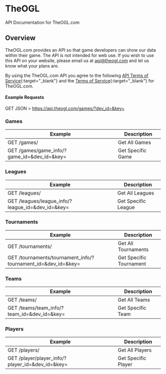 # TheOGL
API Documentation for TheOGL.com

## Overview

TheOGL.com provides an API so that game developers can show our data within their game. The API is not intended for web use. If you wish to use this API on your website, please email us at api@theogl.com and let us know what your plans are.

By using the TheOGL.com API you agree to the following [API Terms of Service](http://www.theogl.com/p/api-terms-of-service){:target="_blank"} and the [Terms of Service](http://www.theogl.com/p/terms-of-service){:target="_blank"} for TheOGL.com.

#### Example Requests

GET JSON > https://api.theogl.com/games/?dev_id=&key=

### Games

| Example | Description |
| ---- | --------------- |
| GET /games/ | Get All Games |
| GET /games/game_info/?game_id=&dev_id=&key= | Get Specific Game |

### Leagues

| Example | Description |
| ---- | --------------- |
| GET /leagues/ | Get All Leagues |
| GET /leagues/league_info/?league_id=&dev_id=&key= | Get Specific League |

### Tournaments

| Example | Description |
| ---- | --------------- |
| GET /tournaments/ | Get All Tournaments |
| GET /tournaments/tournament_info/?tournament_id=&dev_id=&key= | Get Specific Tournament |

### Teams

| Example | Description |
| ---- | --------------- |
| GET /teams/ | Get All Teams |
| GET /teams/team_info/?team_id=&dev_id=&key= | Get Specific Team |

### Players

| Example | Description |
| ---- | --------------- |
| GET /players/ | Get All Players |
| GET /player/player_info/?player_id=&dev_id=&key= | Get Specific Player |
